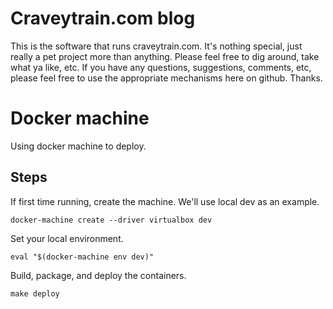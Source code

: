 # Craveytrain.com blog

This is the software that runs craveytrain.com. It's nothing special, just really a pet project more than anything. Please feel free to dig around, take what ya like, etc. If you have any questions, suggestions, comments, etc, please feel free to use the appropriate mechanisms here on github. Thanks.

# Docker machine

Using docker machine to deploy.

## Steps

If first time running, create the machine. We'll use local dev as an example.

```
docker-machine create --driver virtualbox dev
```

Set your local environment.

```
eval "$(docker-machine env dev)"
```

Build, package, and deploy the containers.

```
make deploy
```
